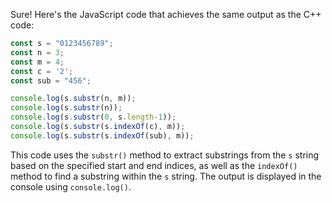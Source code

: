 Sure! Here's the JavaScript code that achieves the same output as the C++ code:
```javascript
const s = "0123456789";
const n = 3;
const m = 4;
const c = '2';
const sub = "456";

console.log(s.substr(n, m));
console.log(s.substr(n));
console.log(s.substr(0, s.length-1));
console.log(s.substr(s.indexOf(c), m));
console.log(s.substr(s.indexOf(sub), m));
```
This code uses the `substr()` method to extract substrings from the `s` string based on the specified start and end indices, as well as the `indexOf()` method to find a substring within the `s` string. The output is displayed in the console using `console.log()`.

